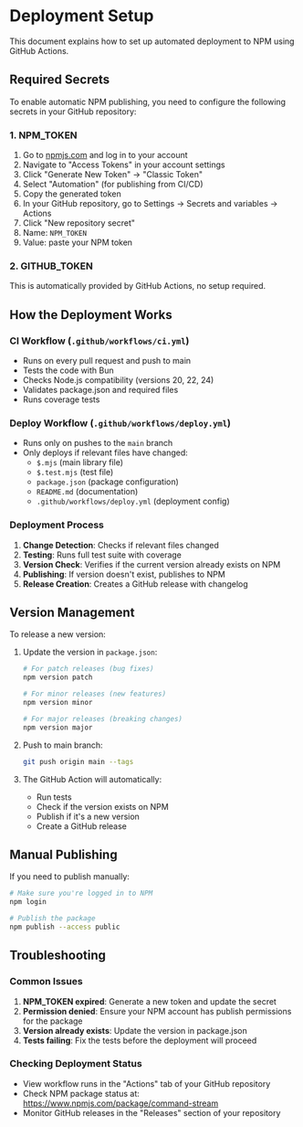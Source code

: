 # Deployment Setup

This document explains how to set up automated deployment to NPM using GitHub Actions.

## Required Secrets

To enable automatic NPM publishing, you need to configure the following secrets in your GitHub repository:

### 1. NPM_TOKEN

1. Go to [npmjs.com](https://www.npmjs.com) and log in to your account
2. Navigate to "Access Tokens" in your account settings
3. Click "Generate New Token" → "Classic Token"
4. Select "Automation" (for publishing from CI/CD)
5. Copy the generated token
6. In your GitHub repository, go to Settings → Secrets and variables → Actions
7. Click "New repository secret"
8. Name: `NPM_TOKEN`
9. Value: paste your NPM token

### 2. GITHUB_TOKEN

This is automatically provided by GitHub Actions, no setup required.

## How the Deployment Works

### CI Workflow (`.github/workflows/ci.yml`)
- Runs on every pull request and push to main
- Tests the code with Bun
- Checks Node.js compatibility (versions 20, 22, 24)
- Validates package.json and required files
- Runs coverage tests

### Deploy Workflow (`.github/workflows/deploy.yml`)
- Runs only on pushes to the `main` branch
- Only deploys if relevant files have changed:
  - `$.mjs` (main library file)
  - `$.test.mjs` (test file)
  - `package.json` (package configuration)
  - `README.md` (documentation)
  - `.github/workflows/deploy.yml` (deployment config)

### Deployment Process
1. **Change Detection**: Checks if relevant files changed
2. **Testing**: Runs full test suite with coverage
3. **Version Check**: Verifies if the current version already exists on NPM
4. **Publishing**: If version doesn't exist, publishes to NPM
5. **Release Creation**: Creates a GitHub release with changelog

## Version Management

To release a new version:

1. Update the version in `package.json`:
   ```bash
   # For patch releases (bug fixes)
   npm version patch
   
   # For minor releases (new features)
   npm version minor
   
   # For major releases (breaking changes)
   npm version major
   ```

2. Push to main branch:
   ```bash
   git push origin main --tags
   ```

3. The GitHub Action will automatically:
   - Run tests
   - Check if the version exists on NPM
   - Publish if it's a new version
   - Create a GitHub release

## Manual Publishing

If you need to publish manually:

```bash
# Make sure you're logged in to NPM
npm login

# Publish the package
npm publish --access public
```

## Troubleshooting

### Common Issues

1. **NPM_TOKEN expired**: Generate a new token and update the secret
2. **Permission denied**: Ensure your NPM account has publish permissions for the package
3. **Version already exists**: Update the version in package.json
4. **Tests failing**: Fix the tests before the deployment will proceed

### Checking Deployment Status

- View workflow runs in the "Actions" tab of your GitHub repository
- Check NPM package status at: https://www.npmjs.com/package/command-stream
- Monitor GitHub releases in the "Releases" section of your repository
